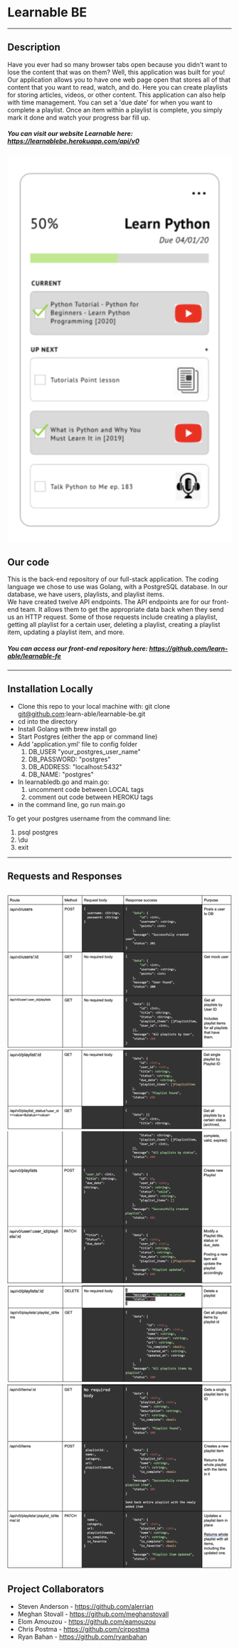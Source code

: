 # Learnable BE  
---
## Description  
Have you ever had so many browser tabs open because you didn't want to lose the content that was on them? Well, this application was built for you! Our application allows you to have one web page open that stores all of that content that you want to read, watch, and do. Here you can create playlists for storing articles, videos, or other content. This application can also help with time management. You can set a 'due date' for when you want to complete a playlist.  Once an item within a playlist is complete, you simply mark it done and watch your progress bar fill up.  
##### You can visit our website Learnable here: https://learnablebe.herokuapp.com/api/v0  

![GitHub Logo](/images/playlist.png)  

## Our code  
This is the back-end repository of our full-stack application. The coding language we chose to use was Golang, with a PostgreSQL database. In our database, we have users, playlists, and playlist items.  
We have created twelve API endpoints. The API endpoints are for our front-end team. It allows them to get the appropriate data back when they send us an HTTP request. Some of those requests include creating a playlist, getting all playlist for a certain user, deleting a playlist, creating a playlist item, updating a playlist item, and more.  
##### You can access our front-end repository here: https://github.com/learn-able/learnable-fe
---
## Installation Locally  
- Clone this repo to your local machine with: git clone git@github.com:learn-able/learnable-be.git
- cd into the directory
- Install Golang with brew install go
- Start Postgres (either the app or command line)
- Add 'application.yml' file to config folder
  1. DB_USER "your_postgres_user_name"
  1. DB_PASSWORD: "postgres"
  1. DB_ADDRESS: "localhost:5432"
  1. DB_NAME: "postgres"
- In learnabledb.go and main.go:
  1. uncomment code between LOCAL tags
  1. comment out code between HEROKU tags
- in the command line, go run main.go

To get your postgres username from the command line:
  1. psql postgres
  1. \du
  1. exit
---
## Requests and Responses
![GitHub Logo](/images/req_res1.png)  
![GitHub Logo](/images/req_res2.png)  
![GitHub Logo](/images/req_res3.png)  
![GitHub Logo](/images/req_res4.png)  
![GitHub Logo](/images/req_res5.png)  
---
## Project Collaborators  
- Steven Anderson - https://github.com/alerrian  
- Meghan Stovall - https://github.com/meghanstovall  
- Elom Amouzou - https://github.com/eamouzou  
- Chris Postma - https://github.com/cjrpostma  
- Ryan Bahan - https://github.com/ryanbahan
